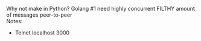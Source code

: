 Why not make in Python? Golang #1 need highly concurrent FILTHY amount of messages peer-to-peer\
Notes:
- Telnet localhost 3000